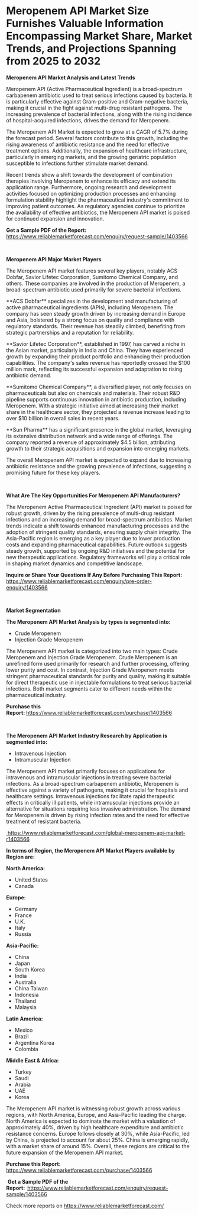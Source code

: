 <p><h1>Meropenem API Market Size Furnishes Valuable Information Encompassing Market Share, Market Trends, and Projections Spanning from 2025 to 2032</h1></p><p><strong>Meropenem API Market Analysis and Latest Trends</strong></p>
<p><p>Meropenem API (Active Pharmaceutical Ingredient) is a broad-spectrum carbapenem antibiotic used to treat serious infections caused by bacteria. It is particularly effective against Gram-positive and Gram-negative bacteria, making it crucial in the fight against multi-drug resistant pathogens. The increasing prevalence of bacterial infections, along with the rising incidence of hospital-acquired infections, drives the demand for Meropenem.</p><p>The Meropenem API Market is expected to grow at a CAGR of 5.7% during the forecast period. Several factors contribute to this growth, including the rising awareness of antibiotic resistance and the need for effective treatment options. Additionally, the expansion of healthcare infrastructure, particularly in emerging markets, and the growing geriatric population susceptible to infections further stimulate market demand.</p><p>Recent trends show a shift towards the development of combination therapies involving Meropenem to enhance its efficacy and extend its application range. Furthermore, ongoing research and development activities focused on optimizing production processes and enhancing formulation stability highlight the pharmaceutical industry's commitment to improving patient outcomes. As regulatory agencies continue to prioritize the availability of effective antibiotics, the Meropenem API market is poised for continued expansion and innovation.</p></p>
<p><strong>Get a Sample PDF of the Report:&nbsp;</strong> <a href="https://www.reliablemarketforecast.com/enquiry/request-sample/1403566?utm_campaign=3308&utm_medium=2&utm_source=Github&utm_content=ia&utm_term=28032025&utm_id=meropenem-api">https://www.reliablemarketforecast.com/enquiry/request-sample/1403566</a></p>
<p>&nbsp;</p>
<p><strong>Meropenem API Major Market Players</strong></p>
<p><p>The Meropenem API market features several key players, notably ACS Dobfar, Savior Lifetec Corporation, Sumitomo Chemical Company, and others. These companies are involved in the production of Meropenem, a broad-spectrum antibiotic used primarily for severe bacterial infections.</p><p>**ACS Dobfar** specializes in the development and manufacturing of active pharmaceutical ingredients (APIs), including Meropenem. The company has seen steady growth driven by increasing demand in Europe and Asia, bolstered by a strong focus on quality and compliance with regulatory standards. Their revenue has steadily climbed, benefiting from strategic partnerships and a reputation for reliability.</p><p>**Savior Lifetec Corporation**, established in 1997, has carved a niche in the Asian market, particularly in India and China. They have experienced growth by expanding their product portfolio and enhancing their production capabilities. The company's sales revenue has reportedly crossed the $100 million mark, reflecting its successful expansion and adaptation to rising antibiotic demand.</p><p>**Sumitomo Chemical Company**, a diversified player, not only focuses on pharmaceuticals but also on chemicals and materials. Their robust R&D pipeline supports continuous innovation in antibiotic production, including Meropenem. With a strategic initiative aimed at increasing their market share in the healthcare sector, they projected a revenue increase leading to over $10 billion in overall sales in recent years.</p><p>**Sun Pharma** has a significant presence in the global market, leveraging its extensive distribution network and a wide range of offerings. The company reported a revenue of approximately $4.5 billion, attributing growth to their strategic acquisitions and expansion into emerging markets.</p><p>The overall Meropenem API market is expected to expand due to increasing antibiotic resistance and the growing prevalence of infections, suggesting a promising future for these key players.</p></p>
<p>&nbsp;</p>
<p><strong>What Are The Key Opportunities For Meropenem API Manufacturers?</strong></p>
<p><p>The Meropenem Active Pharmaceutical Ingredient (API) market is poised for robust growth, driven by the rising prevalence of multi-drug resistant infections and an increasing demand for broad-spectrum antibiotics. Market trends indicate a shift towards enhanced manufacturing processes and the adoption of stringent quality standards, ensuring supply chain integrity. The Asia-Pacific region is emerging as a key player due to lower production costs and expanding pharmaceutical capabilities. Future outlook suggests steady growth, supported by ongoing R&D initiatives and the potential for new therapeutic applications. Regulatory frameworks will play a critical role in shaping market dynamics and competitive landscape.</p></p>
<p><strong>Inquire or Share Your Questions If Any Before Purchasing This Report:</strong> <a href="https://www.reliablemarketforecast.com/enquiry/pre-order-enquiry/1403566?utm_campaign=3308&utm_medium=2&utm_source=Github&utm_content=ia&utm_term=28032025&utm_id=meropenem-api">https://www.reliablemarketforecast.com/enquiry/pre-order-enquiry/1403566</a></p>
<p>&nbsp;</p>
<p><strong>Market Segmentation</strong></p>
<p><strong>The Meropenem API Market Analysis by types is segmented into:</strong></p>
<p><ul><li>Crude Meropenem</li><li>Injection Grade Meropenem</li></ul></p>
<p><p>The Meropenem API market is categorized into two main types: Crude Meropenem and Injection Grade Meropenem. Crude Meropenem is an unrefined form used primarily for research and further processing, offering lower purity and cost. In contrast, Injection Grade Meropenem meets stringent pharmaceutical standards for purity and quality, making it suitable for direct therapeutic use in injectable formulations to treat serious bacterial infections. Both market segments cater to different needs within the pharmaceutical industry.</p></p>
<p><strong>Purchase this Report:&nbsp;</strong><a href="https://www.reliablemarketforecast.com/purchase/1403566?utm_campaign=3308&utm_medium=2&utm_source=Github&utm_content=ia&utm_term=28032025&utm_id=meropenem-api">https://www.reliablemarketforecast.com/purchase/1403566</a></p>
<p>&nbsp;</p>
<p><strong>The Meropenem API Market Industry Research by Application is segmented into:</strong></p>
<p><ul><li>Intravenous Injection</li><li>Intramuscular Injection</li></ul></p>
<p><p>The Meropenem API market primarily focuses on applications for intravenous and intramuscular injections in treating severe bacterial infections. As a broad-spectrum carbapenem antibiotic, Meropenem is effective against a variety of pathogens, making it crucial for hospitals and healthcare settings. Intravenous injections facilitate rapid therapeutic effects in critically ill patients, while intramuscular injections provide an alternative for situations requiring less invasive administration. The demand for Meropenem is driven by rising infection rates and the need for effective treatment of resistant bacteria.</p></p>
<p><a href="https://www.reliablemarketforecast.com/global-meropenem-api-market-r1403566?utm_campaign=3308&utm_medium=2&utm_source=Github&utm_content=ia&utm_term=28032025&utm_id=meropenem-api">&nbsp;https://www.reliablemarketforecast.com/global-meropenem-api-market-r1403566</a></p>
<p><strong>In terms of Region, the Meropenem API Market Players available by Region are:</strong></p>
<p>
    <p> <strong> North America: </strong>
        <ul>
            <li>United States</li>
            <li>Canada</li>
        </ul>
        </p> 
    <p> <strong> Europe: </strong>
        <ul>
            <li>Germany</li>
            <li>France</li>
            <li>U.K.</li>
            <li>Italy</li>
            <li>Russia</li>
        </ul>
        </p> 
    <p> <strong> Asia-Pacific: </strong>
        <ul>
            <li>China</li>
            <li>Japan</li>
            <li>South Korea</li>
            <li>India</li>
            <li>Australia</li>
            <li>China Taiwan</li>
            <li>Indonesia</li>
            <li>Thailand</li>
            <li>Malaysia</li>
        </ul>
        </p> 
    <p> <strong> Latin America: </strong>
        <ul>
            <li>Mexico</li>
            <li>Brazil</li>
            <li>Argentina Korea</li>
            <li>Colombia</li>
        </ul>
        </p> 
    <p> <strong> Middle East & Africa: </strong>
        <ul>
            <li>Turkey</li>
            <li>Saudi</li>
            <li>Arabia</li>
            <li>UAE</li>
            <li>Korea</li>
        </ul>
    </p>
    </p>
<p><p>The Meropenem API market is witnessing robust growth across various regions, with North America, Europe, and Asia-Pacific leading the charge. North America is expected to dominate the market with a valuation of approximately 40%, driven by high healthcare expenditure and antibiotic resistance concerns. Europe follows closely at 30%, while Asia-Pacific, led by China, is projected to account for about 25%. China is emerging rapidly, with a market share of around 15%. Overall, these regions are critical to the future expansion of the Meropenem API market.</p></p>
<p><strong>Purchase this Report: </strong><a href="https://www.reliablemarketforecast.com/purchase/1403566?utm_campaign=3308&utm_medium=2&utm_source=Github&utm_content=ia&utm_term=28032025&utm_id=meropenem-api">https://www.reliablemarketforecast.com/purchase/1403566</a></p>
<p>&nbsp;<strong>Get a Sample PDF of the Report:&nbsp;&nbsp;</strong><a href="https://www.reliablemarketforecast.com/enquiry/request-sample/1403566?utm_campaign=3308&utm_medium=2&utm_source=Github&utm_content=ia&utm_term=28032025&utm_id=meropenem-api">https://www.reliablemarketforecast.com/enquiry/request-sample/1403566</a></p>
<p><strong></strong></p>
<p>Check more reports on <a href="https://www.reliablemarketforecast.com/?utm_campaign=3308&utm_medium=2&utm_source=Github&utm_content=ia&utm_term=28032025&utm_id=meropenem-api">https://www.reliablemarketforecast.com/</a></p>